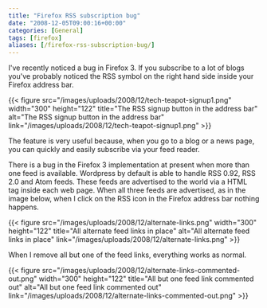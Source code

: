 ```yaml
---
title: "Firefox RSS subscription bug"
date: "2008-12-05T09:00:16+00:00"
categories: [General]
tags: [firefox]
aliases: [/firefox-rss-subscription-bug/]
---
```


I've recently noticed a bug in Firefox 3. If you subscribe to a lot of blogs you've probably noticed the RSS symbol on the right hand side inside your Firefox address bar.

{{< figure src="/images/uploads/2008/12/tech-teapot-signup1.png" width="300" height="122" title="The RSS signup button in the address bar" alt="The RSS signup button in the address bar" link="/images/uploads/2008/12/tech-teapot-signup1.png" >}}

The feature is very useful because, when you go to a blog or a news page, you can quickly and easily subscribe via your feed reader.

There is a bug in the Firefox 3 implementation at present when more than one feed is available. Wordpress by default is able to handle RSS 0.92, RSS 2.0 and Atom feeds. These feeds are advertised to the world via a HTML tag inside each web page. When all three feeds are advertised, as in the image below, when I click on the RSS icon in the Firefox address bar nothing happens.

{{< figure src="/images/uploads/2008/12/alternate-links.png" width="300" height="122" title="All alternate feed links in place" alt="All alternate feed links in place" link="/images/uploads/2008/12/alternate-links.png" >}}

When I remove all but one of the feed links, everything works as normal.

{{< figure src="/images/uploads/2008/12/alternate-links-commented-out.png" width="300" height="122" title="All but one feed link commented out" alt="All but one feed link commented out" link="/images/uploads/2008/12/alternate-links-commented-out.png" >}}
